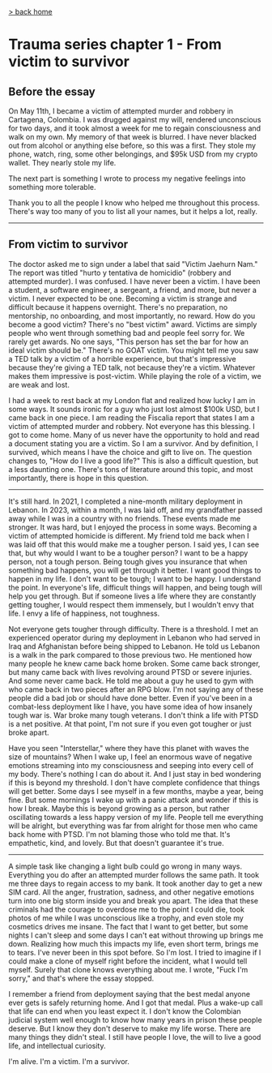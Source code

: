 [> back home](/blog?home)

# Trauma series chapter 1 - From victim to survivor

## Before the essay

On May 11th, I became a victim of attempted murder and robbery in Cartagena, Colombia. I was drugged against my will, rendered unconscious for two days, and it took almost a week for me to regain consciousness and walk on my own. My memory of that week is blurred. I have never blacked out from alcohol or anything else before, so this was a first. They stole my phone, watch, ring, some other belongings, and $95k USD from my crypto wallet. They nearly stole my life.

The next part is something I wrote to process my negative feelings into something more tolerable.

Thank you to all the people I know who helped me throughout this process. There's way too many of you to list all your names, but it helps a lot, really.

----------------------------------------------

## From victim to survivor

The doctor asked me to sign under a label that said "Victim Jaehurn Nam." The report was titled "hurto y tentativa de homicidio" (robbery and attempted murder). I was confused. I have never been a victim. I have been a student, a software engineer, a sergeant, a friend, and more, but never a victim. I never expected to be one. Becoming a victim is strange and difficult because it happens overnight. There's no preparation, no mentorship, no onboarding, and most importantly, no reward. How do you become a good victim? There's no "best victim" award. Victims are simply people who went through something bad and people feel sorry for. We rarely get awards. No one says, "This person has set the bar for how an ideal victim should be." There's no GOAT victim. You might tell me you saw a TED talk by a victim of a horrible experience, but that's impressive because they're giving a TED talk, not because they're a victim. Whatever makes them impressive is post-victim. While playing the role of a victim, we are weak and lost.

I had a week to rest back at my London flat and realized how lucky I am in some ways. It sounds ironic for a guy who just lost almost $100k USD, but I came back in one piece. I am reading the Fiscalia report that states I am a victim of attempted murder and robbery. Not everyone has this blessing. I got to come home. Many of us never have the opportunity to hold and read a document stating you are a victim. So I am a survivor. And by definition, I survived, which means I have the choice and gift to live on. The question changes to, "How do I live a good life?" This is also a difficult question, but a less daunting one. There's tons of literature around this topic, and most importantly, there is hope in this question.

-----------------------

It's still hard. In 2021, I completed a nine-month military deployment in Lebanon. In 2023, within a month, I was laid off, and my grandfather passed away while I was in a country with no friends. These events made me stronger. It was hard, but I enjoyed the process in some ways. Becoming a victim of attempted homicide is different. My friend told me back when I was laid off that this would make me a tougher person. I said yes, I can see that, but why would I want to be a tougher person? I want to be a happy person, not a tough person. Being tough gives you insurance that when something bad happens, you will get through it better. I want good things to happen in my life. I don't want to be tough; I want to be happy. I understand the point. In everyone's life, difficult things will happen, and being tough will help you get through. But if someone lives a life where they are constantly getting tougher, I would respect them immensely, but I wouldn't envy that life. I envy a life of happiness, not toughness.

Not everyone gets tougher through difficulty. There is a threshold. I met an experienced operator during my deployment in Lebanon who had served in Iraq and Afghanistan before being shipped to Lebanon. He told us Lebanon is a walk in the park compared to those previous two. He mentioned how many people he knew came back home broken. Some came back stronger, but many came back with lives revolving around PTSD or severe injuries. And some never came back. He told me about a guy he used to gym with who came back in two pieces after an RPG blow. I'm not saying any of these people did a bad job or should have done better. Even if you've been in a combat-less deployment like I have, you have some idea of how insanely tough war is. War broke many tough veterans. I don't think a life with PTSD is a net positive. At that point, I'm not sure if you even got tougher or just broke apart.

Have you seen "Interstellar," where they have this planet with waves the size of mountains? When I wake up, I feel an enormous wave of negative emotions streaming into my consciousness and seeping into every cell of my body. There's nothing I can do about it. And I just stay in bed wondering if this is beyond my threshold. I don't have complete confidence that things will get better. Some days I see myself in a few months, maybe a year, being fine. But some mornings I wake up with a panic attack and wonder if this is how I break. Maybe this is beyond growing as a person, but rather oscillating towards a less happy version of my life. People tell me everything will be alright, but everything was far from alright for those men who came back home with PTSD. I'm not blaming those who told me that. It's empathetic, kind, and lovely. But that doesn't guarantee it's true.

-----------------------

A simple task like changing a light bulb could go wrong in many ways. Everything you do after an attempted murder follows the same path. It took me three days to regain access to my bank. It took another day to get a new SIM card. All the anger, frustration, sadness, and other negative emotions turn into one big storm inside you and break you apart. The idea that these criminals had the courage to overdose me to the point I could die, took photos of me while I was unconscious like a trophy, and even stole my cosmetics drives me insane. The fact that I want to get better, but some nights I can't sleep and some days I can't eat without throwing up brings me down. Realizing how much this impacts my life, even short term, brings me to tears. I've never been in this spot before. So I'm lost. I tried to imagine if I could make a clone of myself right before the incident, what I would tell myself. Surely that clone knows everything about me. I wrote, "Fuck I'm sorry," and that's where the essay stopped.

I remember a friend from deployment saying that the best medal anyone ever gets is safely returning home. And I got that medal. Plus a wake-up call that life can end when you least expect it. I don't know the Colombian judicial system well enough to know how many years in prison these people deserve. But I know they don't deserve to make my life worse. There are many things they didn't steal. I still have people I love, the will to live a good life, and intellectual curiosity.

I'm alive. I'm a victim. I'm a survivor.